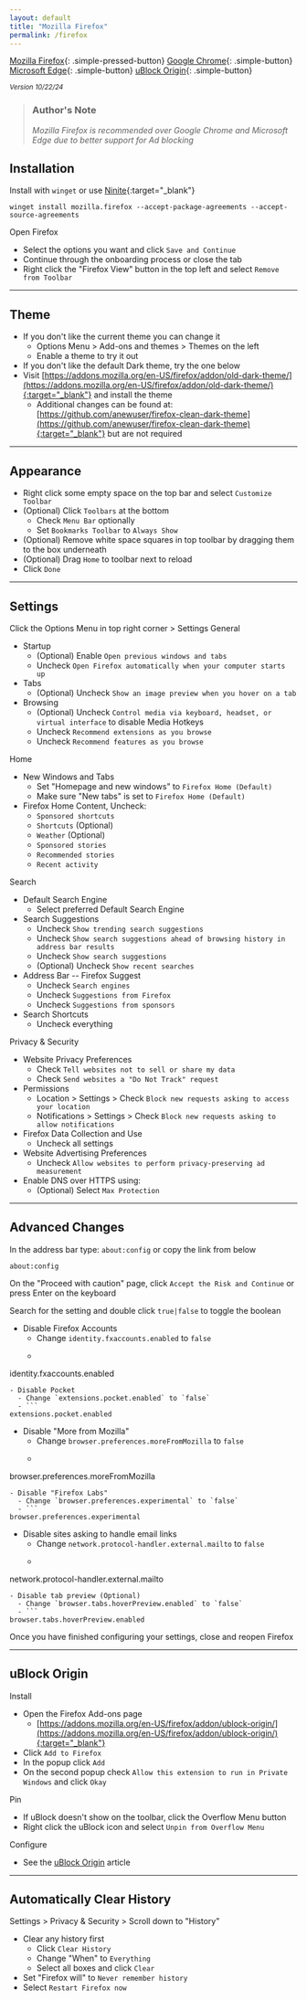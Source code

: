 ```yaml
---
layout: default
title: "Mozilla Firefox"
permalink: /firefox
---
```


[Mozilla Firefox]({{site.url}}/firefox){: .simple-pressed-button}
[Google Chrome]({{site.url}}/chrome){: .simple-button}
[Microsoft Edge]({{site.url}}/edge){: .simple-button}
[uBlock Origin]({{site.url}}/ublock){: .simple-button}

<sup>_Version 10/22/24_</sup>

> ### **Author's Note**
>
> _Mozilla Firefox is recommended over Google Chrome and Microsoft Edge due to better support for Ad blocking_

## Installation

Install with `winget` or use [Ninite](https://ninite.com/){:target="_blank"}
```
winget install mozilla.firefox --accept-package-agreements --accept-source-agreements
```
Open Firefox

- Select the options you want and click `Save and Continue`
- Continue through the onboarding process or close the tab
- Right click the "Firefox View" button in the top left and select `Remove from Toolbar`

----

## Theme
- If you don't like the current theme you can change it
  - Options Menu > Add-ons and themes > Themes on the left
  - Enable a theme to try it out
- If you don't like the default Dark theme, try the one below
- Visit [https://addons.mozilla.org/en-US/firefox/addon/old-dark-theme/](https://addons.mozilla.org/en-US/firefox/addon/old-dark-theme/){:target="_blank"} and install the theme
  - Additional changes can be found at: [https://github.com/anewuser/firefox-clean-dark-theme](https://github.com/anewuser/firefox-clean-dark-theme){:target="_blank"} but are not required

----

## Appearance

- Right click some empty space on the top bar and select `Customize Toolbar`
- (Optional) Click `Toolbars` at the bottom
  - Check `Menu Bar` optionally
  - Set `Bookmarks Toolbar` to `Always Show`
- (Optional) Remove white space squares in top toolbar by dragging them to the box underneath
- (Optional) Drag `Home` to toolbar next to reload
- Click `Done`

----

## Settings
Click the Options Menu in top right corner > Settings
General

- Startup
  - (Optional) Enable `Open previous windows and tabs`
  - Uncheck `Open Firefox automatically when your computer starts up`
- Tabs
  - (Optional) Uncheck `Show an image preview when you hover on a tab`
- Browsing
  - (Optional) Uncheck `Control media via keyboard, headset, or virtual interface` to disable Media Hotkeys
  - Uncheck `Recommend extensions as you browse`
  - Uncheck `Recommend features as you browse`

Home

- New Windows and Tabs
  - Set "Homepage and new windows" to `Firefox Home (Default)`
  - Make sure "New tabs" is set to `Firefox Home (Default)`
- Firefox Home Content, Uncheck:
  - `Sponsored shortcuts`
  - `Shortcuts` (Optional)
  - `Weather` (Optional)
  - `Sponsored stories`
  - `Recommended stories`
  - `Recent activity`

Search

- Default Search Engine
  - Select preferred Default Search Engine
- Search Suggestions
  - Uncheck `Show trending search suggestions`
  - Uncheck `Show search suggestions ahead of browsing history in address bar results`
  - Uncheck `Show search suggestions`
  - (Optional) Uncheck `Show recent searches`
- Address Bar -- Firefox Suggest
  - Uncheck `Search engines`
  - Uncheck `Suggestions from Firefox`
  - Uncheck `Suggestions from sponsors`
- Search Shortcuts
  - Uncheck everything

Privacy & Security

- Website Privacy Preferences
  - Check `Tell websites not to sell or share my data`
  - Check `Send websites a "Do Not Track" request`
- Permissions
  - Location > Settings > Check `Block new requests asking to access your location`
  - Notifications > Settings > Check `Block new requests asking to allow notifications`
- Firefox Data Collection and Use
  - Uncheck all settings
- Website Advertising Preferences
  - Uncheck `Allow websites to perform privacy-preserving ad measurement`
- Enable DNS over HTTPS using:
  - (Optional) Select `Max Protection`

----

## Advanced Changes
In the address bar type: `about:config` or copy the link from below
```
about:config
```
On the "Proceed with caution" page, click `Accept the Risk and Continue` or press Enter on the keyboard

Search for the setting and double click `true|false` to toggle the boolean

- Disable Firefox Accounts
  - Change `identity.fxaccounts.enabled` to `false`
  - ```
identity.fxaccounts.enabled
```
- Disable Pocket
  - Change `extensions.pocket.enabled` to `false`
  - ```
extensions.pocket.enabled
```
- Disable "More from Mozilla"
  - Change `browser.preferences.moreFromMozilla` to `false`
  - ```
browser.preferences.moreFromMozilla
```
- Disable "Firefox Labs"
  - Change `browser.preferences.experimental` to `false`
  - ```
browser.preferences.experimental
```
- Disable sites asking to handle email links
  - Change `network.protocol-handler.external.mailto` to `false`
  - ```
network.protocol-handler.external.mailto
```
- Disable tab preview (Optional)
  - Change `browser.tabs.hoverPreview.enabled` to `false`
  - ```
browser.tabs.hoverPreview.enabled
```

Once you have finished configuring your settings, close and reopen Firefox

----

## uBlock Origin

Install

- Open the Firefox Add-ons page
  - [https://addons.mozilla.org/en-US/firefox/addon/ublock-origin/](https://addons.mozilla.org/en-US/firefox/addon/ublock-origin/){:target="_blank"}
- Click `Add to Firefox`
- In the popup click `Add`
- On the second popup check `Allow this extension to run in Private Windows` and click `Okay`

Pin

- If uBlock doesn't show on the toolbar, click the Overflow Menu button
- Right click the uBlock icon and select `Unpin from Overflow Menu`

Configure

- See the [uBlock Origin]({{site.url}}/ublock) article

----

## Automatically Clear History

Settings > Privacy & Security > Scroll down to "History"

- Clear any history first
  - Click `Clear History`
  - Change "When" to `Everything`
  - Select all boxes and click `Clear`
- Set "Firefox will" to  `Never remember history`
- Select `Restart Firefox now`
